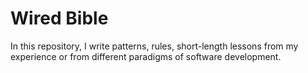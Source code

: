 # Wired Bible

In this repository, I write patterns, rules, short-length lessons from my experience or from different paradigms of software development.